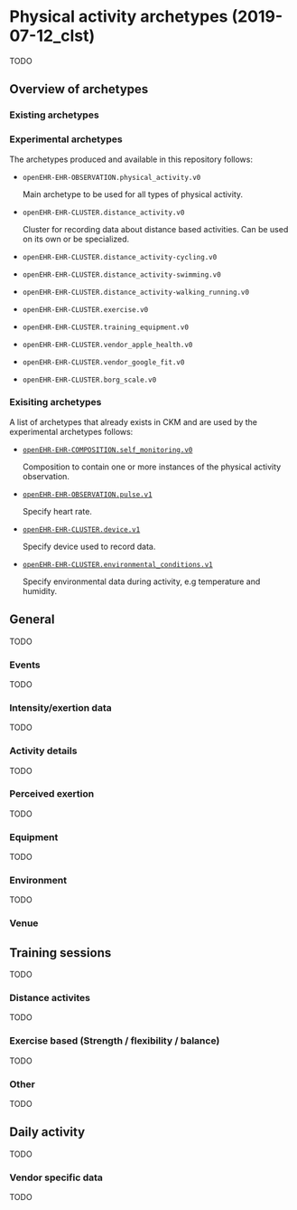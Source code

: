 # Physical activity archetypes (2019-07-12_clst)
TODO

## Overview of archetypes

### Existing archetypes


### Experimental archetypes
The archetypes produced and available in this repository follows:

* `openEHR-EHR-OBSERVATION.physical_activity.v0`
  
  Main archetype to be used for all types of physical activity.

* `openEHR-EHR-CLUSTER.distance_activity.v0`

  Cluster for recording data about distance based activities. Can be used on
  its own or be specialized.

* `openEHR-EHR-CLUSTER.distance_activity-cycling.v0`

  

* `openEHR-EHR-CLUSTER.distance_activity-swimming.v0`

* `openEHR-EHR-CLUSTER.distance_activity-walking_running.v0`

* `openEHR-EHR-CLUSTER.exercise.v0`

* `openEHR-EHR-CLUSTER.training_equipment.v0`

* `openEHR-EHR-CLUSTER.vendor_apple_health.v0`

* `openEHR-EHR-CLUSTER.vendor_google_fit.v0`

* `openEHR-EHR-CLUSTER.borg_scale.v0`

### Exisiting archetypes
A list of archetypes that already exists in CKM and are used by the
experimental archetypes follows:

* [`openEHR-EHR-COMPOSITION.self_monitoring.v0`][1]

  Composition to contain one or more instances of the physical activity
  observation.

* [`openEHR-EHR-OBSERVATION.pulse.v1`][2]

  Specify heart rate.

* [`openEHR-EHR-CLUSTER.device.v1`][3]

  Specify device used to record data.

* [`openEHR-EHR-CLUSTER.environmental_conditions.v1`][4]

  Specify environmental data during activity, e.g temperature and humidity.

[1]: https://ckm.openehr.org/ckm/archetypes/1013.1.2430 "Self monitoring"
[2]: https://ckm.openehr.org/ckm/archetypes/1013.1.170 "Pulse/Heart beat"
[3]: https://ckm.openehr.org/ckm/archetypes/1013.1.17 "Medical device"
[4]: https://ckm.openehr.org/ckm/archetypes/1013.1.165 "Environmental conditions"

## General
TODO

### Events
TODO

### Intensity/exertion data
TODO

### Activity details
TODO

### Perceived exertion
TODO

### Equipment
TODO

### Environment
TODO

### Venue

## Training sessions
TODO

### Distance activites
TODO

### Exercise based (Strength / flexibility / balance)
TODO

### Other
TODO

## Daily activity
TODO

### Vendor specific data
TODO
